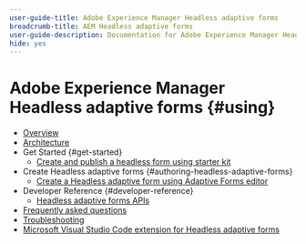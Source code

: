 ```yaml
---
user-guide-title: Adobe Experience Manager Headless adaptive forms
breadcrumb-title: AEM Headless adaptive forms
user-guide-description: Documentation for Adobe Experience Manager Headless adaptive forms
hide: yes
---
```


# Adobe Experience Manager Headless adaptive forms {#using}

+ [Overview](overview.md)
+ [Architecture](architecture.md)
+ Get Started {#get-started}
    + [Create and publish a headless form using starter kit](create-and-publish-a-headless-form.md)
+ Create Headless adaptive forms {#authoring-headless-adaptive-forms}
    + [Create a Headless adaptive form using Adaptive Forms editor](create-a-headless-adaptive-form.md)
+ Developer Reference {#developer-reference}
    + [Headless adaptive forms APIs](https://opensource.adobe.com/aem-forms-af-runtime/api/)
+ [Frequently asked questions](faq.md)
+ [Troubleshooting](troubleshooting.md)
+ [Microsoft Visual Studio Code extension for Headless adaptive forms](visual-studio-code-extension-for-headless-adaptive-forms.md)



<!--

Articles must be added to this TOC file in order to render.

Use this list format to specify links to articles and section headings that expand and collapse in the left rail of the user guide.

An article link CANNOT be used as a section heading.
-->
